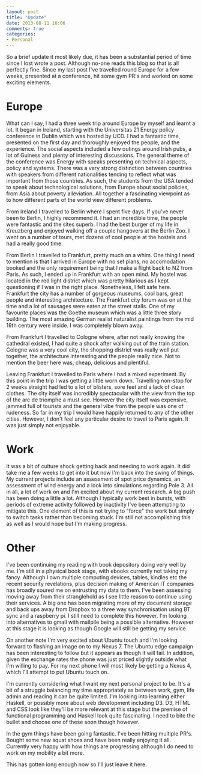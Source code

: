 ```yaml
---
layout: post
title: "Update"
date: 2013-08-11 16:06
comments: true
categories:
- Personal 
---
```


So a brief update it most likely due, it has been a substantial period of time since I lost wrote a post.
Although no-one reads this blog so that is all perfectly fine.
Since my last post I've travelled round Europe for a few weeks, presented at a conference, hit some gym PR's and worked on some exciting elements.

<!-- more -->

# Europe

What can I say, I had a three week trip around Europe by myself and learnt a lot.
It began in Ireland, starting with the Universitas 21 Energy policy conference in Dublin which was hosted by UCD.
I had a fantastic time, presented on the first day and thoroughly enjoyed the people, and the experience.
The social aspects included a few outings around Irish pubs, a lot of Guiness and plenty of interesting discussions.
The general theme of the conference was Energy with speaks presenting on technical aspects, policy and systems.
There was a very strong distinction between countries with speakers from different nationalities tending to reflect what was important from those countries.
As such, the students from the USA tended to speak about technological solutions, from Europe about social policies, from Asia about poverty alleviation.
All together a fascinating viewpoint as to how different parts of the world view different problems.

From Ireland I travelled to Berlin where I spent five days.
If you've never been to Berlin, I highly recommend it.
I had an incredible time, the people were fantastic and the sites superb.
I had the best burger of my life in Kreuzberg and enjoyed walking off a couple hangovers at the Berlin Zoo.
I went on a number of tours, met dozens of cool people at the hostels and had a really good time.

From Berlin I travelled to Frankfurt, pretty much on a whim.
One thing I need to mention is that I arrived in Europe with no set plans, no accomodation booked and the only requirement being that I make a flight back to NZ from Paris.
As such, I ended up in Frankfurt with an open mind.
My hostel was located in the red light district which was pretty hilarious as I kept questioning if I was in the right place.
Nonetheless, I felt safe here.
Frankfurt the city has a number of gorgeous museums, cool bars, great people and interesting architecture.
The Frankfurt city forum was on at the time and a lot of sausages were eaten at the street stalls.
One of my favourite places was the Goethe museum which was a little three story building.
The most amazing German realist naturalist paintings from the mid 19th century were inside.
I was completely blown away.

From Frankfurt I travelled to Cologne where, after not really knowing the cathedral existed, I had quite a shock after walking out of the train station.
Cologne was a very cool city, the shopping district was really well put together, the architecture interesting and the people really nice.
Not to mention the beer here was, cheap, delicious and plentiful.

Leaving Frankfurt I travelled to Paris where I had a mixed experiment.
By this point in the trip I was getting a little worn down.
Travelling non-stop for 2 weeks straight had led to a lot of blisters, sore feet and a lack of clean clothes.
The city itself was incredibly spectacular with the view from the top of the arc de triomphe a must see.
However the city itself was expensive, jammed full of tourists and the general vibe from the people was one of rudeness.
So far in my trip I would have happily returned to any of the other cities.
However, I don't feel any particular desire to travel to Paris again.
It was just simply not enjoyable.

# Work

It was a bit of culture shock getting back and needing to work again.
It did take me a few weeks to get into it but now I'm back into the swing of things.
My current projects include an assessment of spot price dynamics, an assessment of wind energy and a look into simulations regarding Pole 3.
All in all, a lot of work on and I'm excited about my current research.
A big push has been doing a little a lot.
Although I typically work best in bursts, with periods of extreme activity followed by inactivity I've been attempting to mitigate this.
One element of this is not trying to "force" the work but simply to switch tasks rather than becoming stuck.
I'm still not accomplishing this as well as I would hope but I'm making progress.

# Other

I've been continuing my reading with book depository doing very well by me.
I'm still in a physical book stage, with ebooks currently not taking my fancy.
Although I own multiple computing devices, tables, kindles etc the recent security revelations, plus decision making of American IT companies has broadly soured me on entrusting my data to them.
I've been assessing moving away from their stranglehold as I see little reason to continue using their services.
A big one has been migrating more of my document storage and back ups away from Dropbox to a three way synchronisation using BT sync and a raspberry pi.
I still need to complete this however.
I'm looking into alternatives to gmail with mailpile being a possible alternative. 
However at this stage it is looking as though Google will still be getting my service.

On another note I'm very excited about Ubuntu touch and I'm looking forward to flashing an image on to my Nexus 7.
The Ubuntu edge campaign has been interesting to follow but it appears as though it will fail.
In addition, given the exchange rates the phone was just priced slightly outside what I'm willing to pay.
For my next phone I will most likely be getting a Nexus 4, which I'll attempt to put Ubuntu touch on.

I'm currently considering what I want my next personal project to be.
It's a bit of a struggle balancing my time appropriately as between work, gym, life admin and reading it can be quite limited.
I'm looking into learning either Haskell, or possibly more about web development including D3.
D3, HTML and CSS look like they'll be more relevant at this stage but the premise of functional programming and Haskell look quite fascinating.
I need to bite the bullet and choose one of these soon though however.

In the gym things have been going fantastic.
I've been hitting multiple PR's.
Bought some new squat shoes and have been really enjoying it all.
Currently very happy with how things are progressing although I do need to work on my mobility a bit more.

This has gotten long enough now so I'll just leave it here.